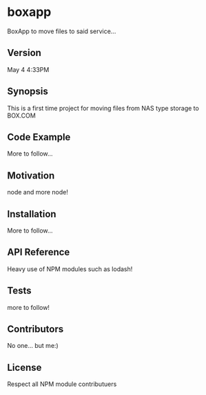 # boxapp
BoxApp to move files to said service...

## Version

May 4 4:33PM

## Synopsis

This is a first time project for moving files from NAS type storage to BOX.COM

## Code Example

More to follow...

## Motivation

node and more node!

## Installation

More to follow...

## API Reference

Heavy use of NPM modules such as lodash!

## Tests

more to follow!

## Contributors

No one... but me:)

## License

Respect all NPM module contributuers
